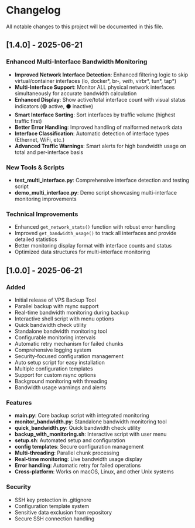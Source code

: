 # Changelog

All notable changes to this project will be documented in this file.

## [1.4.0] - 2025-06-21

### Enhanced Multi-Interface Bandwidth Monitoring
- **Improved Network Interface Detection**: Enhanced filtering logic to skip virtual/container interfaces (lo, docker*, br-*, veth*, virbr*, tun*, tap*)
- **Multi-Interface Support**: Monitor ALL physical network interfaces simultaneously for accurate bandwidth calculation
- **Enhanced Display**: Show active/total interface count with visual status indicators (🟢 active, ⚫ inactive)
- **Smart Interface Sorting**: Sort interfaces by traffic volume (highest traffic first)
- **Better Error Handling**: Improved handling of malformed network data
- **Interface Classification**: Automatic detection of interface types (Ethernet, WiFi, etc.)
- **Advanced Traffic Warnings**: Smart alerts for high bandwidth usage on total and per-interface basis

### New Tools & Scripts
- **test_multi_interface.py**: Comprehensive interface detection and testing script
- **demo_multi_interface.py**: Demo script showcasing multi-interface monitoring improvements

### Technical Improvements
- Enhanced `get_network_stats()` function with robust error handling
- Improved `get_bandwidth_usage()` to track all interfaces and provide detailed statistics
- Better monitoring display format with interface counts and status
- Optimized data structures for multi-interface monitoring

## [1.0.0] - 2025-06-21

### Added
- Initial release of VPS Backup Tool
- Parallel backup with rsync support
- Real-time bandwidth monitoring during backup
- Interactive shell script with menu options
- Quick bandwidth check utility
- Standalone bandwidth monitoring tool
- Configurable monitoring intervals
- Automatic retry mechanism for failed chunks
- Comprehensive logging system
- Security-focused configuration management
- Auto setup script for easy installation
- Multiple configuration templates
- Support for custom rsync options
- Background monitoring with threading
- Bandwidth usage warnings and alerts

### Features
- **main.py**: Core backup script with integrated monitoring
- **monitor_bandwidth.py**: Standalone bandwidth monitoring tool
- **quick_bandwidth.py**: Quick bandwidth check utility
- **backup_with_monitoring.sh**: Interactive script with user menu
- **setup.sh**: Automated setup and configuration
- **config templates**: Secure configuration management
- **Multi-threading**: Parallel chunk processing
- **Real-time monitoring**: Live bandwidth usage display
- **Error handling**: Automatic retry for failed operations
- **Cross-platform**: Works on macOS, Linux, and other Unix systems

### Security
- SSH key protection in .gitignore
- Configuration template system
- Sensitive data exclusion from repository
- Secure SSH connection handling
